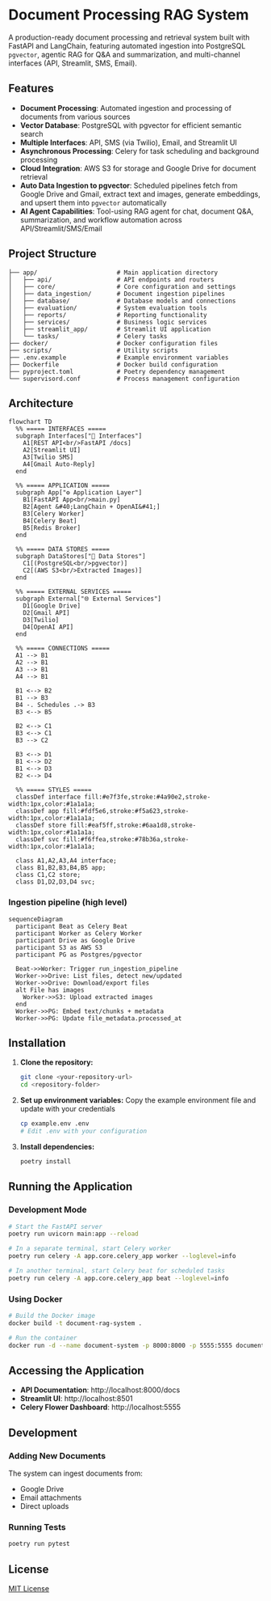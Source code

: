# Document Processing RAG System

A production-ready document processing and retrieval system built with FastAPI and LangChain, featuring automated ingestion into PostgreSQL `pgvector`, agentic RAG for Q&A and summarization, and multi-channel interfaces (API, Streamlit, SMS, Email).

## Features

- **Document Processing**: Automated ingestion and processing of documents from various sources
- **Vector Database**: PostgreSQL with pgvector for efficient semantic search
- **Multiple Interfaces**: API, SMS (via Twilio), Email, and Streamlit UI
- **Asynchronous Processing**: Celery for task scheduling and background processing
- **Cloud Integration**: AWS S3 for storage and Google Drive for document retrieval
 - **Auto Data Ingestion to pgvector**: Scheduled pipelines fetch from Google Drive and Gmail, extract text and images, generate embeddings, and upsert them into `pgvector` automatically
 - **AI Agent Capabilities**: Tool-using RAG agent for chat, document Q&A, summarization, and workflow automation across API/Streamlit/SMS/Email

## Project Structure

```
├── app/                      # Main application directory
│   ├── api/                  # API endpoints and routers
│   ├── core/                 # Core configuration and settings
│   ├── data_ingestion/       # Document ingestion pipelines
│   ├── database/             # Database models and connections
│   ├── evaluation/           # System evaluation tools
│   ├── reports/              # Reporting functionality
│   ├── services/             # Business logic services
│   ├── streamlit_app/        # Streamlit UI application
│   └── tasks/                # Celery tasks
├── docker/                   # Docker configuration files
├── scripts/                  # Utility scripts
├── .env.example              # Example environment variables
├── Dockerfile                # Docker build configuration
├── pyproject.toml            # Poetry dependency management
└── supervisord.conf          # Process management configuration
```

## Architecture

```mermaid
flowchart TD
  %% ===== INTERFACES =====
  subgraph Interfaces["🧭 Interfaces"]
    A1[REST API<br/>FastAPI /docs]
    A2[Streamlit UI]
    A3[Twilio SMS]
    A4[Gmail Auto-Reply]
  end

  %% ===== APPLICATION =====
  subgraph App["⚙️ Application Layer"]
    B1[FastAPI App<br/>main.py]
    B2[Agent &#40;LangChain + OpenAI&#41;]
    B3[Celery Worker]
    B4[Celery Beat]
    B5[Redis Broker]
  end

  %% ===== DATA STORES =====
  subgraph DataStores["💾 Data Stores"]
    C1[(PostgreSQL<br/>pgvector)]
    C2[(AWS S3<br/>Extracted Images)]
  end

  %% ===== EXTERNAL SERVICES =====
  subgraph External["🌐 External Services"]
    D1[Google Drive]
    D2[Gmail API]
    D3[Twilio]
    D4[OpenAI API]
  end

  %% ===== CONNECTIONS =====
  A1 --> B1
  A2 --> B1
  A3 --> B1
  A4 --> B1

  B1 <--> B2
  B1 --> B3
  B4 -. Schedules .-> B3
  B3 <--> B5

  B2 <--> C1
  B3 <--> C1
  B3 --> C2

  B3 <--> D1
  B1 <--> D2
  B1 <--> D3
  B2 <--> D4

  %% ===== STYLES =====
  classDef interface fill:#e7f3fe,stroke:#4a90e2,stroke-width:1px,color:#1a1a1a;
  classDef app fill:#fdf5e6,stroke:#f5a623,stroke-width:1px,color:#1a1a1a;
  classDef store fill:#eaf5ff,stroke:#6aa1d8,stroke-width:1px,color:#1a1a1a;
  classDef svc fill:#f6ffea,stroke:#78b36a,stroke-width:1px,color:#1a1a1a;

  class A1,A2,A3,A4 interface;
  class B1,B2,B3,B4,B5 app;
  class C1,C2 store;
  class D1,D2,D3,D4 svc;
```

### Ingestion pipeline (high level)

```mermaid
sequenceDiagram
  participant Beat as Celery Beat
  participant Worker as Celery Worker
  participant Drive as Google Drive
  participant S3 as AWS S3
  participant PG as Postgres/pgvector

  Beat->>Worker: Trigger run_ingestion_pipeline
  Worker->>Drive: List files, detect new/updated
  Worker->>Drive: Download/export files
  alt File has images
    Worker->>S3: Upload extracted images
  end
  Worker->>PG: Embed text/chunks + metadata
  Worker->>PG: Update file_metadata.processed_at
```

## Installation

1. **Clone the repository:**
   ```bash
   git clone <your-repository-url>
   cd <repository-folder>
   ```

2. **Set up environment variables:**
   Copy the example environment file and update with your credentials
   ```bash
   cp example.env .env
   # Edit .env with your configuration
   ```

3. **Install dependencies:**
   ```bash
   poetry install
   ```

## Running the Application

### Development Mode

```bash
# Start the FastAPI server
poetry run uvicorn main:app --reload

# In a separate terminal, start Celery worker
poetry run celery -A app.core.celery_app worker --loglevel=info

# In another terminal, start Celery beat for scheduled tasks
poetry run celery -A app.core.celery_app beat --loglevel=info
```

### Using Docker

```bash
# Build the Docker image
docker build -t document-rag-system .

# Run the container
docker run -d --name document-system -p 8000:8000 -p 5555:5555 document-rag-system
```

## Accessing the Application

- **API Documentation**: http://localhost:8000/docs
- **Streamlit UI**: http://localhost:8501
- **Celery Flower Dashboard**: http://localhost:5555

## Development

### Adding New Documents

The system can ingest documents from:
- Google Drive
- Email attachments
- Direct uploads

### Running Tests

```bash
poetry run pytest
```

## License

[MIT License](LICENSE)